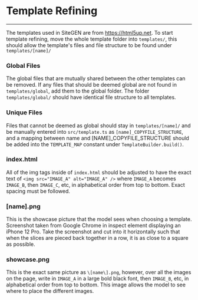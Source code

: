 # Template Refining
***
The templates used in SiteGEN are from https://html5up.net. To start template refining, move the whole template folder into `templates/`, this should allow the template's files and file structure to be found under `templates/[name]/` 

### Global Files
The global files that are mutually shared between the other templates can be removed. If any files that should be deemed global are not found in `templates/global`, add them to the global folder. The folder `templates/global/` should have identical file structure to all templates.

### Unique Files
Files that cannot be deemed as global should stay in `templates/[name]/` and be manually entered into `src/template.ts` as `[name]_COPYFILE_STRUCTURE`, and a mapping between name and \[NAME\]_COPYFILE_STRUCTURE should be added into the `TEMPLATE_MAP` constant under `TemplateBuilder.build()`.

### index.html
All of the img tags inside of `index.html` should be adjusted to have the exact text of `<img src="IMAGE_A" alt="IMAGE_A" />` where `IMAGE_A` becomes `IMAGE_B`, then `IMAGE_C`, etc, in alphabetical order from top to bottom. Exact spacing must be followed.

### \[name\].png
This is the showcase picture that the model sees when choosing a template. Screenshot taken from Google Chrome in inspect element displaying an iPhone 12 Pro. Take the screenshot and cut into it horizontally such that when the slices are pieced back together in a row, it is as close to a square as possible.

### showcase.png
This is the exact same picture as `\[name\].png`, however, over all the images on the page, write in `IMAGE_A` in a large bold black font, then `IMAGE_B`, etc, in alphabetical order from top to bottom. This image allows the model to see where to place the different images.